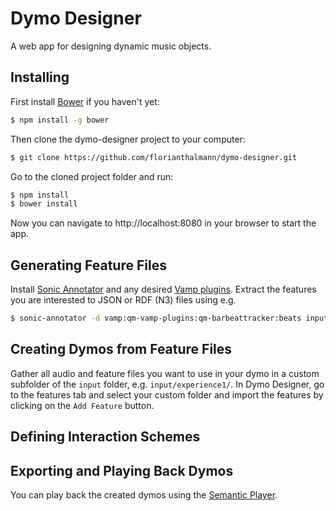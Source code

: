 Dymo Designer
=====================

A web app for designing dynamic music objects.

## Installing

First install [Bower](http://bower.io/#install-bower) if you haven't yet:
```bash
$ npm install -g bower
```

Then clone the dymo-designer project to your computer:
```bash
$ git clone https://github.com/florianthalmann/dymo-designer.git
```

Go to the cloned project folder and run:
```bash
$ npm install
$ bower install
```

Now you can navigate to http://localhost:8080 in your browser to start the app.

## Generating Feature Files

Install [Sonic Annotator](http://www.vamp-plugins.org/sonic-annotator/) and any desired [Vamp plugins](http://www.vamp-plugins.org/download.html). Extract the features you are interested to JSON or RDF (N3) files using e.g.
```bash
$ sonic-annotator -d vamp:qm-vamp-plugins:qm-barbeattracker:beats input/example/example.mp3 -w json
```

## Creating Dymos from Feature Files

Gather all audio and feature files you want to use in your dymo in a custom subfolder of the `input` folder, e.g. `input/experience1/`. In Dymo Designer, go to the features tab and select your custom folder and import the features by clicking on the `Add Feature` button.

## Defining Interaction Schemes

## Exporting and Playing Back Dymos

You can play back the created dymos using the [Semantic Player](https://github.com/florianthalmann/semantic-player.git).
